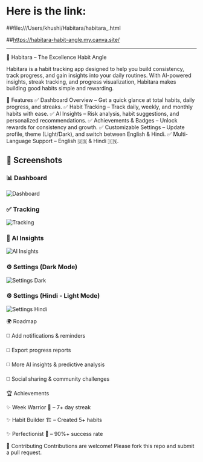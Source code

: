 # Here is the link:
##file:///Users/khushi/Habitara/habitara_.html

##https://habitara-habit-angle.my.canva.site/

---

🌟 Habitara – The Excellence Habit Angle

Habitara is a habit tracking app designed to help you build consistency, track progress, and gain insights into your daily routines.
With AI-powered insights, streak tracking, and progress visualization, Habitara makes building good habits simple and rewarding.

🚀 Features
✅ Dashboard Overview – Get a quick glance at total habits, daily progress, and streaks.
✅ Habit Tracking – Track daily, weekly, and monthly habits with ease.
✅ AI Insights – Risk analysis, habit suggestions, and personalized recommendations.
✅ Achievements & Badges – Unlock rewards for consistency and growth.
✅ Customizable Settings – Update profile, theme (Light/Dark), and switch between English & Hindi.
✅ Multi-Language Support – English 🇺🇸 & Hindi 🇮🇳.



## 📸 Screenshots  

### 📊 Dashboard  
![Dashboard](./screenshots/dashboard.png)  

### ✅ Tracking  
![Tracking](./screenshots/tracking.png)  

### 🤖 AI Insights  
![AI Insights](./screenshots/insights.png)  

### ⚙️ Settings (Dark Mode)  
![Settings Dark](./screenshots/settings-dark.png)  

### ⚙️ Settings (Hindi - Light Mode)  
![Settings Hindi](./screenshots/settings-hindi.png)  



🌍 Roadmap

◻️ Add notifications & reminders

◻️ Export progress reports

◻️ More AI insights & predictive analysis

◻️ Social sharing & community challenges




🏆 Achievements

✨ Week Warrior 🏅 – 7+ day streak

✨ Habit Builder 🏗️ – Created 5+ habits

✨ Perfectionist 💎 – 90%+ success rate



🤝 Contributing
Contributions are welcome! Please fork this repo and submit a pull request.








